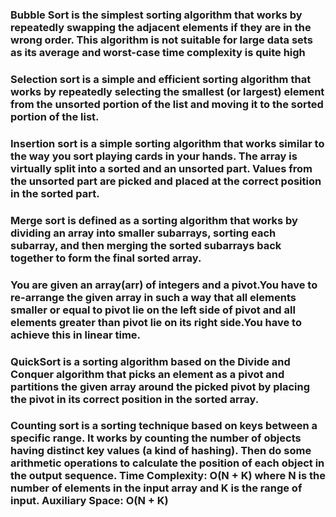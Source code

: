 ### Bubble Sort is the simplest sorting algorithm that works by repeatedly swapping the adjacent elements if they are in the wrong order. This algorithm is not suitable for large data sets as its average and worst-case time complexity is quite high

### Selection sort is a simple and efficient sorting algorithm that works by repeatedly selecting the smallest (or largest) element from the unsorted portion of the list and moving it to the sorted portion of the list.

### Insertion sort is a simple sorting algorithm that works similar to the way you sort playing cards in your hands. The array is virtually split into a sorted and an unsorted part. Values from the unsorted part are picked and placed at the correct position in the sorted part.

### Merge sort is defined as a sorting algorithm that works by dividing an array into smaller subarrays, sorting each subarray, and then merging the sorted subarrays back together to form the final sorted array.

### You are given an array(arr) of integers and a pivot.You have to re-arrange the given array in such a way that all elements smaller or equal to pivot lie on the left side of pivot and all elements greater than pivot lie on its right side.You have to achieve this in linear time.

### QuickSort is a sorting algorithm based on the Divide and Conquer algorithm that picks an element as a pivot and partitions the given array around the picked pivot by placing the pivot in its correct position in the sorted array.


### Counting sort is a sorting technique based on keys between a specific range. It works by counting the number of objects having distinct key values (a kind of hashing). Then do some arithmetic operations to calculate the position of each object in the output sequence. Time Complexity: O(N + K) where N is the number of elements in the input array and K is the range of input. Auxiliary Space: O(N + K)